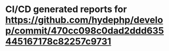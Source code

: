 # CI/CD generated reports for https://github.com/hydephp/develop/commit/470cc098c0dad2ddd635445167178c82257c9731
